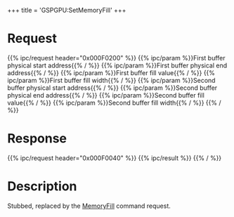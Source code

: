 +++
title = 'GSPGPU:SetMemoryFill'
+++

# Request

{{% ipc/request header="0x000F0200" %}}
{{% ipc/param %}}First buffer physical start address{{% / %}}
{{% ipc/param %}}First buffer physical end address{{% / %}}
{{% ipc/param %}}First buffer fill value{{% / %}}
{{% ipc/param %}}First buffer fill width{{% / %}}
{{% ipc/param %}}Second buffer physical start address{{% / %}}
{{% ipc/param %}}Second buffer physical end address{{% / %}}
{{% ipc/param %}}Second buffer fill value{{% / %}}
{{% ipc/param %}}Second buffer fill width{{% / %}}
{{% / %}}

# Response

{{% ipc/request header="0x000F0040" %}}
{{% ipc/result %}}
{{% / %}}

# Description

Stubbed, replaced by the [MemoryFill](GSP_Shared_Memory#trigger_memory_fill "wikilink") command request.
